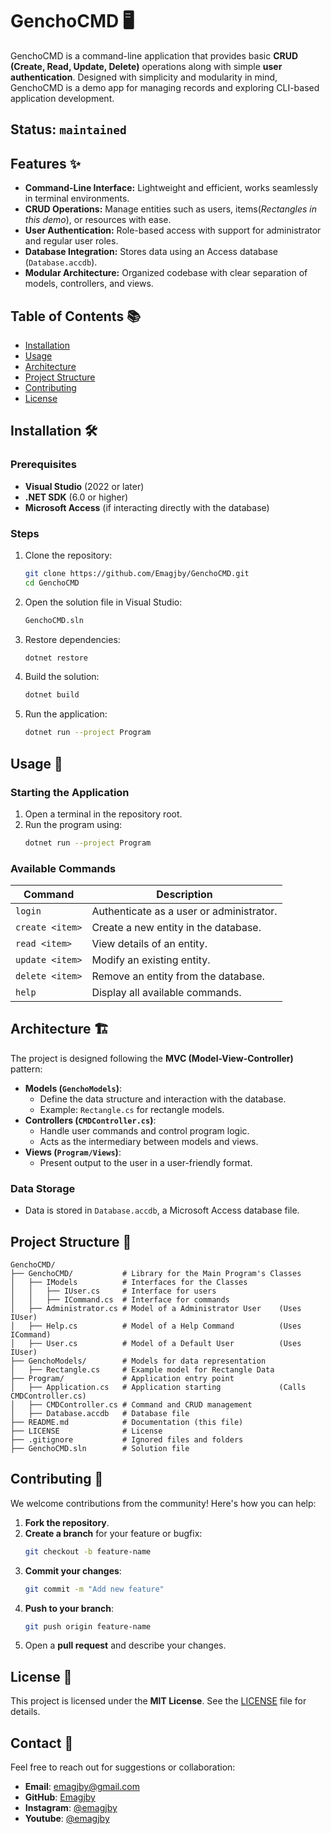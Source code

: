 # GenchoCMD 🖥️ 

GenchoCMD is a command-line application that provides basic **CRUD (Create, Read, Update, Delete)** operations along with simple **user authentication**. Designed with simplicity and modularity in mind, GenchoCMD is a demo app for managing records and exploring CLI-based application development.

## Status: `maintained`

## Features ✨

- **Command-Line Interface:** Lightweight and efficient, works seamlessly in terminal environments.
- **CRUD Operations:** Manage entities such as users, items(_Rectangles in this demo_), or resources with ease.
- **User Authentication:** Role-based access with support for administrator and regular user roles.
- **Database Integration:** Stores data using an Access database (`Database.accdb`).
- **Modular Architecture:** Organized codebase with clear separation of models, controllers, and views.

## Table of Contents 📚

- [Installation](#installation-%EF%B8%8F)
- [Usage](#usage-)
- [Architecture](#architecture-%EF%B8%8F)
- [Project Structure](#project-structure-)
- [Contributing](#contributing-)
- [License](#license-)

## Installation 🛠️

### Prerequisites

- **Visual Studio** (2022 or later)
- **.NET SDK** (6.0 or higher)
- **Microsoft Access** (if interacting directly with the database)

### Steps

1. Clone the repository:
   ```bash
   git clone https://github.com/Emagjby/GenchoCMD.git
   cd GenchoCMD
   ```
2. Open the solution file in Visual Studio:
   ```bash
   GenchoCMD.sln
   ```
3. Restore dependencies:
   ```bash
   dotnet restore
   ```
4. Build the solution:
   ```bash
   dotnet build
   ```
5. Run the application:
   ```bash
   dotnet run --project Program
   ```

## Usage 🚀

### Starting the Application

1. Open a terminal in the repository root.
2. Run the program using:
   ```bash
   dotnet run --project Program
   ```

### Available Commands

| Command         | Description                              |
| --------------- | ---------------------------------------- |
| `login`         | Authenticate as a user or administrator. |
| `create <item>` | Create a new entity in the database.     |
| `read <item>`   | View details of an entity.               |
| `update <item>` | Modify an existing entity.               |
| `delete <item>` | Remove an entity from the database.      |
| `help`          | Display all available commands.          |

## Architecture 🏗️

The project is designed following the **MVC (Model-View-Controller)** pattern:

- **Models (`GenchoModels`)**:
  - Define the data structure and interaction with the database.
  - Example: `Rectangle.cs` for rectangle models.
- **Controllers (`CMDController.cs`)**:
  - Handle user commands and control program logic.
  - Acts as the intermediary between models and views.
- **Views (`Program/Views`)**:
  - Present output to the user in a user-friendly format.

### Data Storage

- Data is stored in `Database.accdb`, a Microsoft Access database file.

## Project Structure 📂

```
GenchoCMD/
├── GenchoCMD/           # Library for the Main Program's Classes
│   ├── IModels          # Interfaces for the Classes
│   │   ├── IUser.cs     # Interface for users
│   │   ├── ICommand.cs  # Interface for commands
│   ├── Administrator.cs # Model of a Administrator User    (Uses IUser)
│   ├── Help.cs          # Model of a Help Command          (Uses ICommand)
│   ├── User.cs          # Model of a Default User          (Uses IUser)
├── GenchoModels/        # Models for data representation
│   ├── Rectangle.cs     # Example model for Rectangle Data
├── Program/             # Application entry point
│   ├── Application.cs   # Application starting             (Calls CMDController.cs)
│   ├── CMDController.cs # Command and CRUD management
│   ├── Database.accdb   # Database file
├── README.md            # Documentation (this file)
├── LICENSE              # License
├── .gitignore           # Ignored files and folders
├── GenchoCMD.sln        # Solution file
```

## Contributing 🤝

We welcome contributions from the community! Here's how you can help:

1. **Fork the repository**.
2. **Create a branch** for your feature or bugfix:
   ```bash
   git checkout -b feature-name
   ```
3. **Commit your changes**:
   ```bash
   git commit -m "Add new feature"
   ```
4. **Push to your branch**:
   ```bash
   git push origin feature-name
   ```
5. Open a **pull request** and describe your changes.

## License 📜

This project is licensed under the **MIT License**. See the [LICENSE](LICENSE) file for details.

## Contact 💬

Feel free to reach out for suggestions or collaboration:

- **Email**: [emagjby@gmail.com](mailto:emagjby@gmail.com)
- **GitHub**: [Emagjby](https://github.com/Emagjby)
- **Instagram**: [@emagjby](https://www.instagram.com/emagjby/)
- **Youtube**: [@emagjby](https://www.youtube.com/@emagjby)
